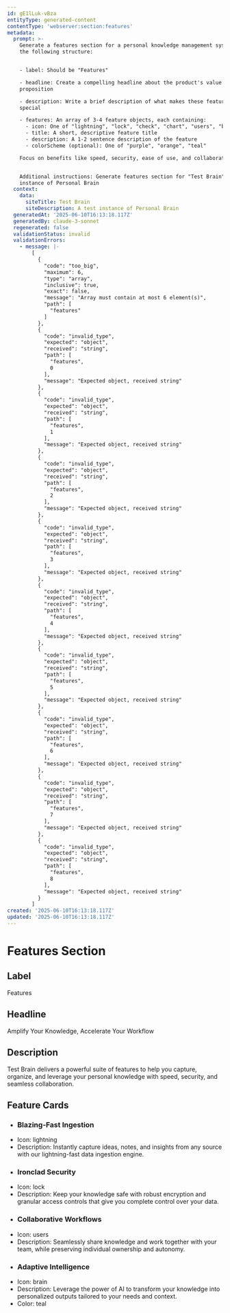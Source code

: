```yaml
---
id: gE1lLuk-vBza
entityType: generated-content
contentType: 'webserver:section:features'
metadata:
  prompt: >-
    Generate a features section for a personal knowledge management system with
    the following structure:


    - label: Should be "Features"

    - headline: Create a compelling headline about the product's value
    proposition

    - description: Write a brief description of what makes these features
    special

    - features: An array of 3-4 feature objects, each containing:
      - icon: One of "lightning", "lock", "check", "chart", "users", "brain", "rocket"
      - title: A short, descriptive feature title
      - description: A 1-2 sentence description of the feature
      - colorScheme (optional): One of "purple", "orange", "teal"

    Focus on benefits like speed, security, ease of use, and collaboration.


    Additional instructions: Generate features section for "Test Brain" - A test
    instance of Personal Brain
  context:
    data:
      siteTitle: Test Brain
      siteDescription: A test instance of Personal Brain
  generatedAt: '2025-06-10T16:13:18.117Z'
  generatedBy: claude-3-sonnet
  regenerated: false
  validationStatus: invalid
  validationErrors:
    - message: |-
        [
          {
            "code": "too_big",
            "maximum": 6,
            "type": "array",
            "inclusive": true,
            "exact": false,
            "message": "Array must contain at most 6 element(s)",
            "path": [
              "features"
            ]
          },
          {
            "code": "invalid_type",
            "expected": "object",
            "received": "string",
            "path": [
              "features",
              0
            ],
            "message": "Expected object, received string"
          },
          {
            "code": "invalid_type",
            "expected": "object",
            "received": "string",
            "path": [
              "features",
              1
            ],
            "message": "Expected object, received string"
          },
          {
            "code": "invalid_type",
            "expected": "object",
            "received": "string",
            "path": [
              "features",
              2
            ],
            "message": "Expected object, received string"
          },
          {
            "code": "invalid_type",
            "expected": "object",
            "received": "string",
            "path": [
              "features",
              3
            ],
            "message": "Expected object, received string"
          },
          {
            "code": "invalid_type",
            "expected": "object",
            "received": "string",
            "path": [
              "features",
              4
            ],
            "message": "Expected object, received string"
          },
          {
            "code": "invalid_type",
            "expected": "object",
            "received": "string",
            "path": [
              "features",
              5
            ],
            "message": "Expected object, received string"
          },
          {
            "code": "invalid_type",
            "expected": "object",
            "received": "string",
            "path": [
              "features",
              6
            ],
            "message": "Expected object, received string"
          },
          {
            "code": "invalid_type",
            "expected": "object",
            "received": "string",
            "path": [
              "features",
              7
            ],
            "message": "Expected object, received string"
          },
          {
            "code": "invalid_type",
            "expected": "object",
            "received": "string",
            "path": [
              "features",
              8
            ],
            "message": "Expected object, received string"
          }
        ]
created: '2025-06-10T16:13:18.117Z'
updated: '2025-06-10T16:13:18.117Z'
---
```

# Features Section

## Label
Features

## Headline
Amplify Your Knowledge, Accelerate Your Workflow

## Description
Test Brain delivers a powerful suite of features to help you capture, organize, and leverage your personal knowledge with speed, security, and seamless collaboration.

## Feature Cards

- ### Blazing-Fast Ingestion
- Icon: lightning
- Description: Instantly capture ideas, notes, and insights from any source with our lightning-fast data ingestion engine.
- ### Ironclad Security
- Icon: lock
- Description: Keep your knowledge safe with robust encryption and granular access controls that give you complete control over your data.
- ### Collaborative Workflows
- Icon: users
- Description: Seamlessly share knowledge and work together with your team, while preserving individual ownership and autonomy.
- ### Adaptive Intelligence
- Icon: brain
- Description: Leverage the power of AI to transform your knowledge into personalized outputs tailored to your needs and context.
- Color: teal
